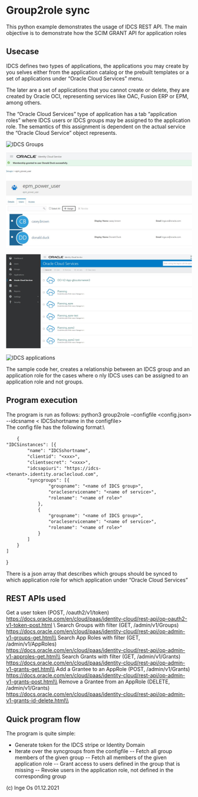 # Group2role sync

This python example demonstrates the usage of IDCS REST API.
The main objective is to demonstrate how the SCIM GRANT API for application roles 

## Usecase

IDCS defines two types of applications, the applications you may create by you selves either from the application 
catalog or the prebuilt templates or a set of applications under “Oracle Cloud Services” menu.

The later are a set of applications that you cannot create or delete, they are created by Oracle OCI, representing 
services like OAC, Fusion ERP or EPM, among others.

The “Oracle Cloud Services” type of application has a tab “application roles” where IDCS users or IDCS 
groups may be assigned to the application role. The semantics of this assignment is dependent on the actual 
service the “Oracle Cloud Service” object represents.

![IDCS Groups](/images/groups)

![IDCS Group members](/images/group_members.JPG)

![IDCS applications](/images/applications.JPG)

![IDCS applications](/images/appliication_roles.JPG)

The sample code her, creates a relationship between an IDCS group and an application role for the cases where o
nly IDCS uses can be assigned to an application role and not groups.

## Program execution

The program is run as follows:
python3 group2role –configfile <config.json> --idcsname < IDCSshortname in the configfile>\
The config file has the following format:\

		{
	"IDCSinstances": [{
			"name": "IDCSshortname",
			"clientid": "<xxx>",
			"clientsecret": "<xxx>",
			"idcsapiuri": "https://idcs-<tenant>.identity.oraclecloud.com",
			"syncgroups": [{
					"groupname": "<name of IDCS group>",
					"oracleservicename": "<name of service>",
					"rolename": "<name of role>"
				},
				{
					"groupname": "<name of IDCS group>",
					"oracleservicename": "<name of service>",
					"rolename": "<name of role>"
				}
			]
		}
	]
}

There is a json array that describes which groups should be synced to which application role for 
which application under “Oracle Cloud Services”

## REST APIs used

Get a user token (POST, /oauth2/v1/token)\
https://docs.oracle.com/en/cloud/paas/identity-cloud/rest-api/op-oauth2-v1-token-post.html \\
Search Groups with filter (GET, /admin/v1/Groups)\
https://docs.oracle.com/en/cloud/paas/identity-cloud/rest-api/op-admin-v1-groups-get.html\\
Search App Roles with filter (GET, /admin/v1/AppRoles)\
https://docs.oracle.com/en/cloud/paas/identity-cloud/rest-api/op-admin-v1-approles-get.html\\
Search Grants with filter (GET, /admin/v1/Grants)\
https://docs.oracle.com/en/cloud/paas/identity-cloud/rest-api/op-admin-v1-grants-get.html\\
Add a Grantee to an AppRole (POST, /admin/v1/Grants)\
https://docs.oracle.com/en/cloud/paas/identity-cloud/rest-api/op-admin-v1-grants-post.html\\
Remove a Grantee from an AppRole (DELETE, /admin/v1/Grants)\
https://docs.oracle.com/en/cloud/paas/identity-cloud/rest-api/op-admin-v1-grants-id-delete.html\\

## Quick program flow

The program is quite simple:
- Generate token for the IDCS stripe or Identity Domain
- Iterate over the syncgroups from the configfile
-- Fetch all group members of the given group
-- Fetch all members of the given application role
-- Grant access to users defined in the group that is missing
-- Revoke users in the application role, not defined in the corresponding group

(c) Inge Os 01.12.2021
	 
